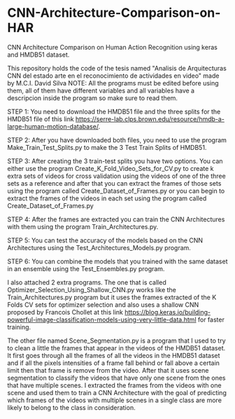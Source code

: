 # CNN-Architecture-Comparison-on-HAR
CNN Architecture Comparison on Human Action Recognition using keras and HMDB51 dataset.

This repository holds the code of the tesis named "Analisis de Arquitecturas CNN del estado arte en el reconocimiento de actividades en video" made by M.C.I. David Silva
NOTE: All the programs must be edited before using them, all of them have different variables and all variables have a descripcion inside the program so make sure to read them.

STEP 1: You need to download the HMDB51 file and the three splits for the HMDB51 file of this link https://serre-lab.clps.brown.edu/resource/hmdb-a-large-human-motion-database/.

STEP 2: After you have downloaded both files, you need to use the program Make_Train_Test_Splits.py to make the 3 Test Train Splits of HMDB51.

STEP 3: After creating the 3 train-test splits you have two options. You can either use the program Create_K_Fold_Video_Sets_for_CV.py to create k extra sets of videos for cross validation using the videos of one of the three sets as a reference and after that you can extract the frames of those sets using the program called Create_Dataset_of_Frames.py or you can begin to extract the frames of the videos in each set using the program called Create_Dataset_of_Frames.py

STEP 4: After the frames are extracted you can train the CNN Architectures with them using the program Train_Architectures.py.

STEP 5: You can test the accuracy of the models based on the CNN Architectures using the Test_Architectures_Models.py program.

STEP 6: You can combine the models that you trained with the same dataset in an ensemble using the Test_Ensembles.py program.

I also attached 2 extra programs. The one that is called Optimizer_Selection_Using_Shallow_CNN.py works like the Train_Architectures.py program but it uses the frames extracted of the K Folds CV sets for optimizer selection and also uses a shallow CNN proposed by Francois Chollet at this link https://blog.keras.io/building-powerful-image-classification-models-using-very-little-data.html for faster training.

The other file named Scene_Segmentation.py is a program that I used to try to clean a little the frames that appear in the videos of the HMDB51 dataset. It first goes through all the frames of all the videos in the HMDB51 dataset and if all the pixels intensities of a frame fall behind or fall above a certain limit then that frame is remove from the video. After that it uses scene segmentation to classify the videos that have only one scene from the ones that have multiple scenes. I extracted the frames from the videos with one scene and used them to train a CNN Architecture with the goal of predicting which frames of the videos with multiple scenes in a single class are more likely to belong to the class in consideration.


